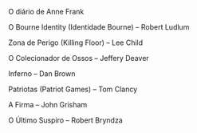 O diário de Anne Frank

O Bourne Identity (Identidade Bourne) – Robert Ludlum

Zona de Perigo (Killing Floor) – Lee Child

O Colecionador de Ossos – Jeffery Deaver

Inferno – Dan Brown

Patriotas (Patriot Games) – Tom Clancy

A Firma – John Grisham

O Último Suspiro – Robert Bryndza
